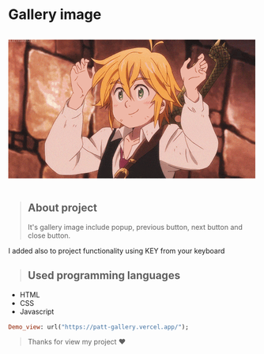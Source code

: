 # Gallery image

<img src="./img/readme.gif" style="margin: 15px 0px;">

> ## About project
>
> It's gallery image include popup, previous button, next button and close button.

I added also to project functionality using KEY from your keyboard

> ## Used programming languages

- HTML
- CSS
- Javascript

```ruby
Demo_view: url("https://patt-gallery.vercel.app/");
```

> Thanks for view my project ❤️
